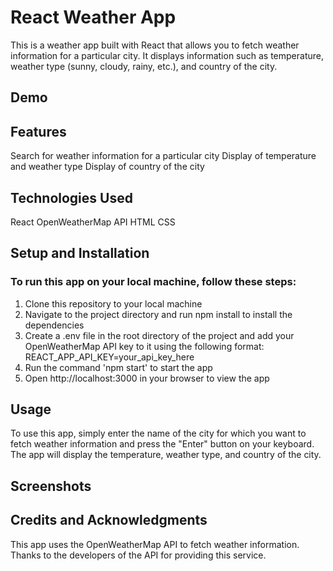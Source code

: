 # React Weather App
This is a weather app built with React that allows you to fetch weather information for a particular city. It displays information such as temperature, weather type (sunny, cloudy, rainy, etc.), and country of the city.

## Demo



## Features

Search for weather information for a particular city
Display of temperature and weather type
Display of country of the city

## Technologies Used

React
OpenWeatherMap API
HTML
CSS

## Setup and Installation

### To run this app on your local machine, follow these steps:

1. Clone this repository to your local machine
2. Navigate to the project directory and run npm install to install the dependencies
3. Create a .env file in the root directory of the project and add your OpenWeatherMap API key to it using the following format: REACT_APP_API_KEY=your_api_key_here
4. Run the command 'npm start' to start the app
5. Open http://localhost:3000 in your browser to view the app

## Usage

To use this app, simply enter the name of the city for which you want to fetch weather information and press the "Enter" button on your keyboard. The app will display the temperature, weather type, and country of the city.

## Screenshots


## Credits and Acknowledgments

This app uses the OpenWeatherMap API to fetch weather information. Thanks to the developers of the API for providing this service.
